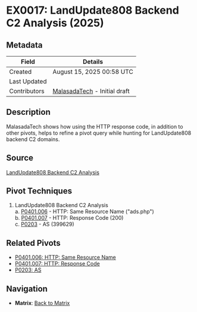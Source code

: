 # EX0017:  LandUpdate808 Backend C2 Analysis (2025)

## Metadata
| Field          | Details                                      |
|----------------|----------------------------------------------|
| Created        | August 15, 2025 00:58 UTC                    |
| Last Updated   |                                              |
| Contributors   | [MalasadaTech](../contributors.md#malasadatech) - Initial draft |

## Description
MalasadaTech shows how using the HTTP response code, in addition to other pivots, helps to refine a pivot query while hunting for LandUpdate808 backend C2 domains.

## Source
 [LandUpdate808 Backend C2 Analysis](https://malasada.tech/landupdate808-backend-c2-analysis/)

## Pivot Techniques
1. LandUpdate808 Backend C2 Analysis   
    a. [P0401.006](../pivots/P0401.006.md) - HTTP: Same Resource Name ("ads.php")    
    b. [P0401.007](../pivots/P0401.007.md) - HTTP: Response Code (200)     
    c. [P0203](../pivots/P0203.md) - AS (399629)

## Related Pivots
- [P0401.006: HTTP: Same Resource Name](../pivots/P0401.006.md)
- [P0401.007: HTTP: Response Code](../pivots/P0401.007.md)
- [P0203: AS](../pivots/P0203.md)

## Navigation
- **Matrix**: [Back to Matrix](../matrix.md)